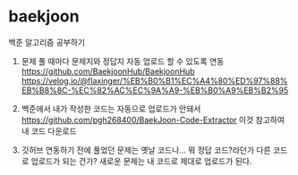 # baekjoon

백준 알고리즘 공부하기

1) 문제 풀 때마다 문제지와 정답지 자동 업로드 할 수 있도록 연동  
https://github.com/BaekjoonHub/BaekjoonHub  
https://velog.io/@flaxinger/%EB%B0%B1%EC%A4%80%ED%97%88%EB%B8%8C-%EC%82%AC%EC%9A%A9-%EB%B0%A9%EB%B2%95  

2) 백준에서 내가 작성한 코드는 자동으로 업로드가 안돼서  
https://github.com/pgh268400/BaekJoon-Code-Extractor 이것 참고하여 내 코드 다운로드  

3) 깃허브 연동하기 전에 풀었던 문제는 옛날 코드나... 뭐 정답 코드?라던가 다른 코드로 업로드가 되는 건가? 새로운 문제는 내 코드로 제대로 업로드가 된다.
